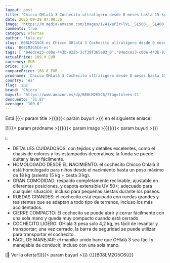 ```yaml
---
layout: post
title: 'Chicco OHlalà 3 Cochecito ultraligero desde 0 meses hasta 15 kg  capacidad máxima 18 kg  reclinable y plegable con cesta espaciosa  cierre compacto  protector contra la lluvia y capota extensible'
date: 2025-09-29 07:08:36
image: 'https://m.media-amazon.com/images/I/41xePZr+lVL._SL500_._SL400_.jpg'
comments: true
category: ofertas
author: 'tole.es'
slug: 'B08LM2G5C6-es Chicco OHlalà 3 Cochecito ultraligero desde 0 meses hasta...'
sku: 'B08LM2G5C6-es'
tags: [ '04edce23-c00e-443b-922b-3cf39f365e93_0','04edce23-c00e-443b-922b-3cf39f365e93_1401','04edce23-c00e-443b-922b-3cf39f365e93_501','04edce23-c00e-443b-922b-3cf39f365e93_8701','Arborist Merchandising Root','Bebé','Carritos y sillas de paseo','Carritos, sillas de paseo y accesorios','Chicco | Viaje','Self Service','Sillas de paseo ligeras','Special Features Stores','Travel','Travel_Chicco','chicco','🇪🇸', ]
actualPrice: 109.0 EUR
currency: EUR
price: 109.0
comparePrice: 160.0 EUR
prodname: 'Chicco OHlalà 3 Cochecito ultraligero desde 0 meses hasta 15 kg  capacidad máxima 18 kg  reclinable y plegable con cesta espaciosa  cierre compacto  protector contra la lluvia y capota extensible'
country: 'es'
flag: '🇪🇸'
brand: 'Chicco'
buyurl: 'https://www.amazon.es/dp/B08LM2G5C6/?tag=tolees-21'
descuento: '31.87'
average: '109.0'
---
```


Está [{{< param title >}}]({{< param buyurl >}}) en el siguiente enlace!

[![{{< param prodname >}}]({{< param image >}})]({{< param buyurl >}})

ℹ️:

- DETALLES CUIDADOSOS: con tejidos y detalles excelentes, como el chasis de colores y los estampados decorativos; la funda se puede quitar y lavar fácilmente.
- HOMOLOGADO DESDE EL NACIMIENTO: el cochecito Chicco Ohlalà 3 está homologado para niños desde el nacimiento hasta un peso máximo de 18 kg (asiento 15 kg + cesta 3 kg).
- GRAN COMODIDAD: respaldo completamente reclinable, ajustable en diferentes posiciones, y capota extensible UV 50+; adecuado para cualquier situación, incluso para pequeñas siestas durante los paseos.
- RUEDAS GRANDES: el cochecito está equipado con ruedas grandes y resistentes que se adaptan a todo tipo de terrenos, incluso los más accidentados.
- CIERRE COMPACTO: El cochecito se puede abrir y cerrar fácilmente con una sola mano y queda muy compacto cuando está cerrado.
- COCHECITO LIGERO: OHlalà 3 pesa solo 4,2 kg, es fácil de levantar y transportar; una vez cerrado, la barra de seguridad se puede utilizar para transportar el cochecito.
- FÁCIL DE MANEJAR: el manillar unido hace que OHlalà 3 sea fácil y manejable de conducir, incluso con una sola mano.

[🛒 Ver la oferta!!]({{< param buyurl >}})
{{<world>}}B08LM2G5C6{{</world>}}
